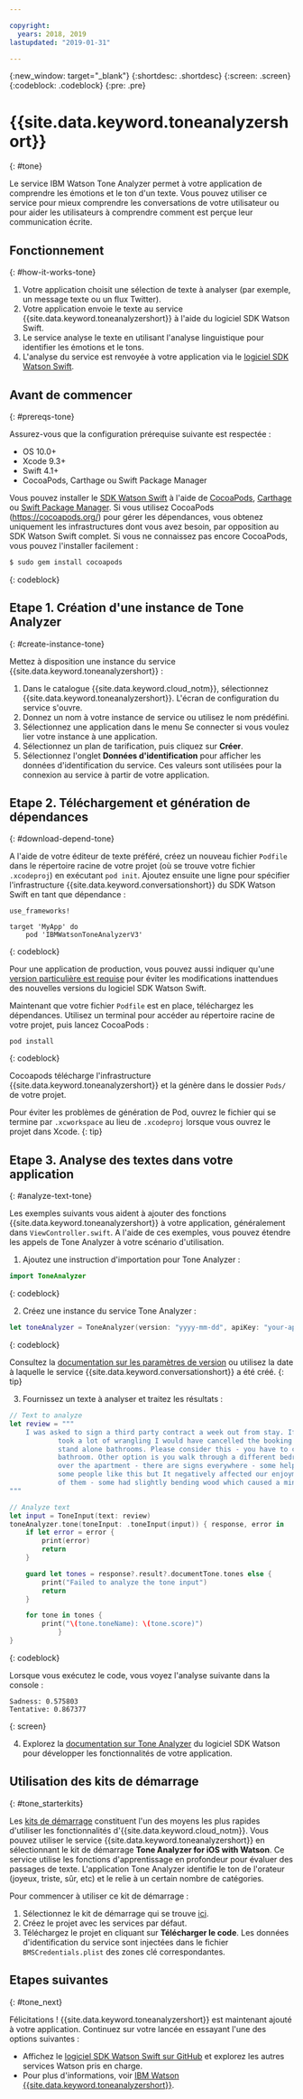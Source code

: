 ```yaml
---

copyright:
  years: 2018, 2019
lastupdated: "2019-01-31"

---
```


{:new_window: target="_blank"}
{:shortdesc: .shortdesc}
{:screen: .screen}
{:codeblock: .codeblock}
{:pre: .pre}

# {{site.data.keyword.toneanalyzershort}}
{: #tone}

Le service IBM Watson Tone Analyzer permet à votre application de comprendre les émotions et le ton d'un texte. Vous pouvez utiliser ce service pour mieux comprendre les conversations de votre utilisateur ou pour aider les utilisateurs à comprendre comment est perçue leur communication écrite.

## Fonctionnement
{: #how-it-works-tone}

1. Votre application choisit une sélection de texte à analyser (par exemple, un message texte ou un flux Twitter).
2. Votre application envoie le texte au service {{site.data.keyword.toneanalyzershort}} à l'aide du logiciel SDK Watson Swift.
3. Le service analyse le texte en utilisant l'analyse linguistique pour identifier les émotions et le tons.
4. L'analyse du service est renvoyée à votre application via le [logiciel SDK Watson Swift](https://github.com/watson-developer-cloud/swift-sdk).

## Avant de commencer
{: #prereqs-tone}

Assurez-vous que la configuration prérequise suivante est respectée :

* OS 10.0+
* Xcode 9.3+
* Swift 4.1+
* CocoaPods, Carthage ou Swift Package Manager

Vous pouvez installer le [SDK Watson Swift](https://github.com/watson-developer-cloud/swift-sdk) à l'aide de [CocoaPods](https://github.com/watson-developer-cloud/swift-sdk#cocoapods), [Carthage](https://github.com/watson-developer-cloud/swift-sdk#carthage) ou [Swift Package Manager](https://github.com/watson-developer-cloud/swift-sdk#swift-package-manager). Si vous utilisez CocoaPods (https://cocoapods.org/) pour gérer les dépendances, vous obtenez uniquement les infrastructures dont vous avez besoin, par opposition au SDK Watson Swift complet. Si vous ne connaissez pas encore CocoaPods, vous pouvez l'installer facilement :

```bash
$ sudo gem install cocoapods
```
{: codeblock}

## Etape 1. Création d'une instance de Tone Analyzer
{: #create-instance-tone}

Mettez à disposition une instance du service {{site.data.keyword.toneanalyzershort}} :

1. Dans le catalogue {{site.data.keyword.cloud_notm}}, sélectionnez {{site.data.keyword.toneanalyzershort}}. L'écran de configuration du service s'ouvre.
2. Donnez un nom à votre instance de service ou utilisez le nom prédéfini.
3. Sélectionnez une application dans le menu Se connecter si vous voulez lier votre instance à une application.
4. Sélectionnez un plan de tarification, puis cliquez sur **Créer**.
5. Sélectionnez l'onglet **Données d'identification** pour afficher les données d'identification du service. Ces valeurs sont utilisées pour la connexion au service à partir de votre application.

## Etape 2. Téléchargement et génération de dépendances
{: #download-depend-tone}

A l'aide de votre éditeur de texte préféré, créez un nouveau fichier `Podfile` dans le répertoire racine de votre projet (où se trouve votre fichier `.xcodeproj`) en exécutant `pod init`. Ajoutez ensuite une ligne pour spécifier l'infrastructure {{site.data.keyword.conversationshort}} du SDK Watson Swift en tant que dépendance :

```pod
use_frameworks!

target 'MyApp' do
    pod 'IBMWatsonToneAnalyzerV3'
```
{: codeblock}

Pour une application de production, vous pouvez aussi indiquer qu'une [version particulière est requise](https://guides.cocoapods.org/using/the-podfile.html#specifying-pod-versions) pour éviter les modifications inattendues des nouvelles versions du logiciel SDK Watson Swift.

Maintenant que votre fichier `Podfile` est en place, téléchargez les dépendances. Utilisez un terminal pour accéder au répertoire racine de votre projet, puis lancez CocoaPods :

```console
pod install
```
{: codeblock}

Cocoapods télécharge l'infrastructure {{site.data.keyword.toneanalyzershort}} et la génère dans le dossier `Pods/` de votre projet.

Pour éviter les problèmes de génération de Pod, ouvrez le fichier qui se termine par `.xcworkspace` au lieu de `.xcodeproj` lorsque vous ouvrez le projet dans Xcode.
{: tip}

## Etape 3. Analyse des textes dans votre application
{: #analyze-text-tone}

Les exemples suivants vous aident à ajouter des fonctions {{site.data.keyword.toneanalyzershort}} à votre application, généralement dans `ViewController.swift`. A l'aide de ces exemples, vous pouvez étendre les appels de Tone Analyzer à votre scénario d'utilisation.

1. Ajoutez une instruction d'importation pour Tone Analyzer :
  ```swift
  import ToneAnalyzer
  ```
  {: codeblock}

2. Créez une instance du service Tone Analyzer :
  ```swift
  let toneAnalyzer = ToneAnalyzer(version: "yyyy-mm-dd", apiKey: "your-api-key-here")
  ```
  {: codeblock}

  Consultez la [documentation sur les paramètres de version](https://cloud.ibm.com/apidocs/tone-analyzer#versioning) ou utilisez la date à laquelle le service {{site.data.keyword.conversationshort}} a été créé.
  {: tip}

3. Fournissez un texte à analyser et traitez les résultats :
  ```swift
  // Text to analyze
  let review = """
      I was asked to sign a third party contract a week out from stay. If it wasn't an 8 person group that
              took a lot of wrangling I would have cancelled the booking straight away. Bathrooms - there are no
              stand alone bathrooms. Please consider this - you have to clear out the main bedroom to use that
              bathroom. Other option is you walk through a different bedroom to get to its en-suite. Signs all
              over the apartment - there are signs everywhere - some helpful - some telling you rules. Perhaps
              some people like this but It negatively affected our enjoyment of the accommodation. Stairs - lots
              of them - some had slightly bending wood which caused a minor injury.
  """

  // Analyze text
  let input = ToneInput(text: review)
  toneAnalyzer.tone(toneInput: .toneInput(input)) { response, error in
      if let error = error {
          print(error)
          return
      }

      guard let tones = response?.result?.documentTone.tones else {
          print("Failed to analyze the tone input")
          return
      }

      for tone in tones {
          print("\(tone.toneName): \(tone.score)")
              }
  }
  ```
  {: codeblock}

  Lorsque vous exécutez le code, vous voyez l'analyse suivante dans la console :
  ```
  Sadness: 0.575803
Tentative: 0.867377
  ```
  {: screen}

4. Explorez la [documentation sur Tone Analyzer](https://watson-developer-cloud.github.io/swift-sdk/services/ToneAnalyzerV3/index.html) du logiciel SDK Watson pour développer les fonctionnalités de votre application.

## Utilisation des kits de démarrage
{: #tone_starterkits}

Les [kits de démarrage](https://cloud.ibm.com/developer/appledevelopment/starter-kits) constituent l'un des moyens les plus rapides d'utiliser les fonctionnalités d'{{site.data.keyword.cloud_notm}}. Vous pouvez utiliser le service {{site.data.keyword.toneanalyzershort}} en sélectionnant le kit de démarrage **Tone Analyzer for iOS with Watson**. Ce service utilise les fonctions d'apprentissage en profondeur pour évaluer des passages de texte. L'application Tone Analyzer identifie le ton de l'orateur (joyeux, triste, sûr, etc) et le relie à un certain nombre de catégories.

Pour commencer à utiliser ce kit de démarrage :

1. Sélectionnez le kit de démarrage qui se trouve [ici](https://cloud.ibm.com/developer/appledevelopment/starter-kits/tone-analyzer-for-ios-with-watson).
2. Créez le projet avec les services par défaut.
3. Téléchargez le projet en cliquant sur **Télécharger le code**. Les données d'identification du service sont injectées dans le fichier `BMSCredentials.plist` des zones clé correspondantes.

## Etapes suivantes
{: #tone_next}

Félicitations ! {{site.data.keyword.toneanalyzershort}} est maintenant ajouté à votre application. Continuez sur votre lancée en essayant l'une des options suivantes :

* Affichez le [logiciel SDK Watson Swift sur GitHub](https://github.com/watson-developer-cloud/swift-sdk) et explorez les autres services Watson pris en charge.
* Pour plus d'informations, voir [IBM Watson {{site.data.keyword.toneanalyzershort}}](https://www.ibm.com/watson/services/tone-analyzer/).
